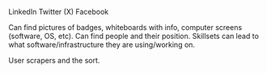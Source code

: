 LinkedIn
Twitter (X)
Facebook

Can find pictures of badges, whiteboards with info, computer screens (software, OS, etc).  Can find people and their position.  Skillsets can lead to what software/infrastructure they are using/working on.

User scrapers and the sort.